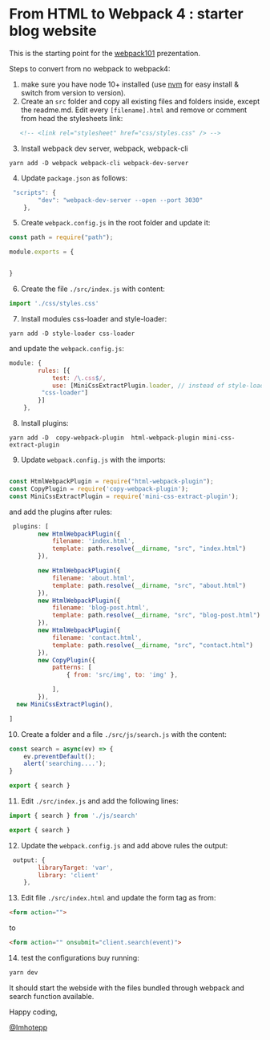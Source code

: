 # From HTML to Webpack 4 : starter blog website

This is the starting point for the [webpack101](https://slides.com/imhotepp/webpack101/live) prezentation.

Steps to convert from no webpack to webpack4:
1. make sure you have node 10+ installed (use [nvm](https://github.com/nvm-sh/nvm) for easy install & switch from version to version).
2. Create an `src` folder and copy all existing files and folders inside, except the readme.md. Edit every `[filename].html` and remove or comment from head the stylesheets link:
```html
   <!-- <link rel="stylesheet" href="css/styles.css" /> -->
```
3. Install webpack dev server, webpack, webpack-cli
```
yarn add -D webpack webpack-cli webpack-dev-server
```
4. Update `package.json` as follows:
```js
 "scripts": {
        "dev": "webpack-dev-server --open --port 3030"
    },
```
5. Create `webpack.config.js` in the root folder and update it:
```js
const path = require("path");

module.exports = {


}
```

6. Create the file `./src/index.js` with content:
```js
import './css/styles.css'
```
7. Install modules css-loader and style-loader:
```
yarn add -D style-loader css-loader
```
and update the `webpack.config.js`:
```js
module: {
        rules: [{
            test: /\.css$/,
            use: [MiniCssExtractPlugin.loader, // instead of style-loader
		 "css-loader"]
        }]
    },

```

8. Install plugins:
```
yarn add -D  copy-webpack-plugin  html-webpack-plugin mini-css-extract-plugin

```
9. Update `webpack.config.js` with the imports:

```js

const HtmlWebpackPlugin = require("html-webpack-plugin");
const CopyPlugin = require('copy-webpack-plugin');
const MiniCssExtractPlugin = require('mini-css-extract-plugin');

```

and add the plugins after rules:
```js
 plugins: [
        new HtmlWebpackPlugin({
            filename: 'index.html',
            template: path.resolve(__dirname, "src", "index.html")
        }),

        new HtmlWebpackPlugin({
            filename: 'about.html',
            template: path.resolve(__dirname, "src", "about.html")
        }),
        new HtmlWebpackPlugin({
            filename: 'blog-post.html',
            template: path.resolve(__dirname, "src", "blog-post.html")
        }),
        new HtmlWebpackPlugin({
            filename: 'contact.html',
            template: path.resolve(__dirname, "src", "contact.html")
        }),
        new CopyPlugin({
            patterns: [
                { from: 'src/img', to: 'img' },

            ],
        }),
  new MiniCssExtractPlugin(),

]
````
10. Create a folder and a file `./src/js/search.js` with the content:
```js
const search = async(ev) => {
    ev.preventDefault();
    alert('searching....');
}

export { search }

```
11. Edit `./src/index.js` and add the following lines:
```js
import { search } from './js/search'

export { search }
```

12. Update the `webpack.config.js` and add above rules the output:
```js
 output: {
        libraryTarget: 'var',
        library: 'client'
    },
```
13. Edit file `./src/index.html` and update the form tag as from:
```html
<form action="">
```
to
```html
<form action="" onsubmit="client.search(event)">
```
14. test the configurations buy running:
```cmd
yarn dev
```
It should start the webside with the files bundled through webpack and search function available.



Happy coding,

[@Imhotepp](https://twitter.com/imhotepp)
